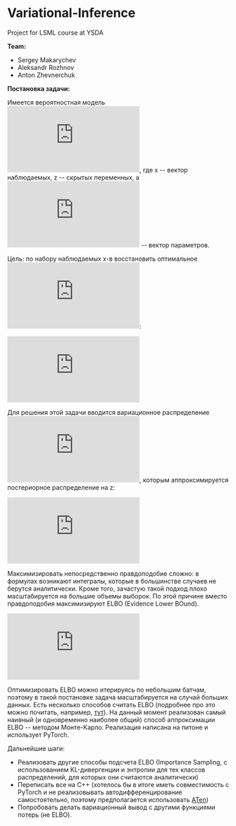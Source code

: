 # Variational-Inference
Project for LSML course at YSDA


**Team:**
  * Sergey Makarychev
  * Aleksandr Rozhnov
  * Anton Zhevnerchuk

**Постановка задачи:**

Имеется вероятностная модель ![p(x,z)](https://latex.codecogs.com/gif.latex?p_%7B%5Ctheta%7D%28x%2C%20z%29), где x -- вектор наблюдаемых, z -- скрытых переменных, а ![theta](https://latex.codecogs.com/gif.latex?%24%5Ctheta%24) -- вектор параметров.

Цель: по набору наблюдаемых x-в восстановить оптимальное ![theta](https://latex.codecogs.com/gif.latex?%24%5Ctheta%24):

![as](https://latex.codecogs.com/gif.latex?%5Clog%20p_%7B%5Ctheta%7D%28x%29%20%5Cto%20%5Cmax.)

Для решения этой задачи вводится вариационное распределение ![q(z)](https://latex.codecogs.com/gif.latex?q_%7B%5Cpsi%7D%28z%29), которым аппроксимируется постериорное распределение на z:

![apprx](https://latex.codecogs.com/gif.latex?q_%7B%5Cpsi%7D%28z%29%20%5Capprox%20p%28z%20%7C%20X%29.)

Максимизировать непосредственно правдоподобие сложно: в формулах возникают интегралы, которые в большинстве случаев не берутся аналитически. Кроме того, зачастую такой подход плохо масштабируется на большие объемы выборок. По этой причине вместо правдоподобия максимизируют ELBO (Evidence Lower BOund).

![setting](https://latex.codecogs.com/gif.latex?%5Clog%20p_%7B%5Ctheta%7D%28x%29%20%5Cgeq%20%5Cmathrm%7BELBO%7D%20%3A%3D%20%5Cmathbb%7BE%7D_%7Bz%20%5Csim%20q_%7B%5Cpsi%7D%28z%29%7D%20%5B%20%5Clog%20p_%7B%5Ctheta%7D%28x%2C%20z%29%20-%20%5Clog%20q_%7B%5Cpsi%7D%28z%29%20%5D)

Оптимизировать ELBO можно итерируясь по небольшим батчам, поэтому в такой постановке задача масштабируется на случай больших данных. Есть несколько способов считать ELBO (подробнее про это можно почитать, например, [тут](http://andymiller.github.io/2016/12/19/elbo-gradient-estimators.html)). На данный момент реализован самый наивный (и одновременно наиболее общий) способ аппроксимации ELBO -- методом Монте-Карло. Реализация написана на питоне и использует PyTorch.

Дальнейшие шаги:
  * Реализовать другие способы подсчета ELBO (Importance Sampling, с использованием KL-дивергенции и энтропии для тех классов распределений, для которых они считаются аналитически)
  * Переписать все на C++ (хотелось бы в итоге иметь совместимость с PyTorch и не реализовывать автодифференцирование самостоятельно, поэтому предполагается использовать [ATen](https://github.com/pytorch/pytorch/tree/master/aten))
  * Попробовать делать вариационный вывод с другими функциями потерь (не ELBO). 
